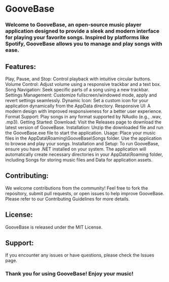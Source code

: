 # GooveBase
### Welcome to GooveBase, an open-source music player application designed to provide a sleek and modern interface for playing your favorite songs. Inspired by platforms like Spotify, GooveBase allows you to manage and play songs with ease.

## Features:
Play, Pause, and Stop: Control playback with intuitive circular buttons.
Volume Control: Adjust volume using a responsive trackbar and a text box.
Song Navigation: Seek specific parts of a song using a new trackbar.
Settings Management: Customize fullscreen/windowed mode, apply and revert settings seamlessly.
Dynamic Icon: Set a custom icon for your application dynamically from the AppData directory.
Responsive UI: A modern design with improved responsiveness for a better user experience.
Format Support: Play songs in any format supported by NAudio (e.g., .wav, .mp3).
Getting Started:
Download: Visit the Releases page to download the latest version of GooveBase.
Installation: Unzip the downloaded file and run the GooveBase.exe file to start the application.
Usage: Place your music files in the AppData\Roaming\GooveBase\Songs folder. Use the application to browse and play your songs.
Installation and Setup:
To run GooveBase, ensure you have .NET installed on your system. The application will automatically create necessary directories in your AppData\Roaming folder, including Songs for storing music files and Data for application assets.

## Contributing:
We welcome contributions from the community! Feel free to fork the repository, submit pull requests, or open issues to help improve GooveBase. Please refer to our Contributing Guidelines for more details.

## License:
GooveBase is released under the MIT License.

## Support:
If you encounter any issues or have questions, please check the Issues page.

### Thank you for using GooveBase! Enjoy your music!

